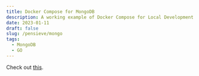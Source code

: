 ```yaml
---
title: Docker Compose for MongoDB
description: A working example of Docker Compose for Local Development
date: 2023-01-11
draft: false
slug: /pensieve/mongo
tags:
  - MongoDB
  - GO
---
```


Check out [this](https://github.com/rameshsunkara/go-rest-api-example/blob/main/docker-compose.yml).
